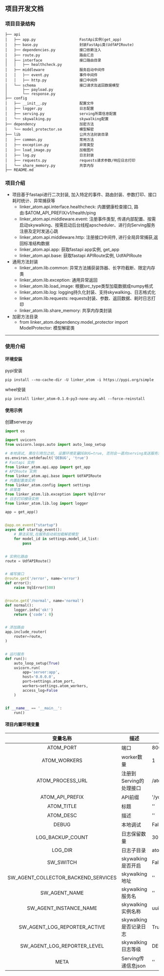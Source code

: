 ## 项目开发文档

### 项目目录结构

```
├── api
│   ├── app.py                    FastApi实例(get_app)
│   ├── base.py                   封装FastApi类(UdfAPIRoute)
│   ├── dependencies.py           接口依赖注入
│   ├── route.py                  路由汇总
│   ├── interface                 接口路由目录
│   │   ├── healthcheck.py
│   ├── middleware                服务启动中间件
│   │   ├── event.py              事件中间件
│   │   ├── http.py               接口中间件
│   └── schema                    接口请求及返回数据模型
│       ├── payload.py
│       └── response.py
├── config                        
│   ├── __init__.py               配置文件
│   ├── logger.py                 日志配置
│   ├── serving.py                serving所需信息配置
│   └── skywalking.py             skywalking配置
├── dependency                    加密方法
│   └── model_protector.so        模型解密
├── lib                           公共方法封装目录
│   ├── common.py                 常用方法
│   ├── exception.py              异常类型
│   ├── load_image.py             加载图片
│   ├── log.py                    日志封装
│   ├── requests.py               requests请求参数/响应日志打印
│   └── share_memory.py           共享内存
├── README.md
```

### 项目介绍

- 项目基于fastapi进行二次封装, 加入特定的事件、路由封装、参数打印、接口耗时统计、异常捕获等
    - linker_atom.api.interface.healthcheck: 内置健康检查接口, 路由:$ATOM_API_PREFIX/v1/health/ping
    - linker_atom.api.middleware.event: 注册事件类型, 传递内部配置、按需启动skywalking、按需启动后台线程apscheduler、进行向Serving服务注册及定时发送心跳
    - linker_atom.api.middleware.http: 注册接口中间件, 进行全局异常捕获,返回标准结构数据
    - linker_atom.api.app: 获取fastapi app实例, get_app
    - linker_atom.api.base: 获取fastapi APIRoute实例, UdfAPIRoute
- 通用方法封装
    - linker_atom.lib.common: 异常方法捕获装饰器、长字符截断、限定内存类
    - linker_atom.lib.exception: 通用异常返回
    - linker_atom.lib.load_image: 根据src_type类型加载数据成numpy格式
    - linker_atom.lib.log: logging持久化封装、支持skywalking、日志格式化
    - linker_atom.lib.requests: requests封装、参数、返回数据、耗时日志打印
    - linker_atom.lib.share_memory: 共享内存类封装
- 加密方法目录
    - from linker_atom.dependency.model_protector import ModelProtector: 模型解密类

---

### 使用介绍

#### 环境安装

pypi安装

```shell
pip install --no-cache-dir -U linker_atom -i https://pypi.org/simple 
```

wheel安装

```shell
pip install linker_atom-0.1.0-py3-none-any.whl --force-reinstall
```

#### 使用示例

创建server.py

```python
import os

import uvicorn
from uvicorn.loops.auto import auto_loop_setup

# 本地调试, 需在引用包之前, 设置环境变量DEBUG=true, 否则会一直向serving发送服务注册信息
os.environ.setdefault('DEBUG', 'true')
# Fastapi 实例
from linker_atom.api.app import get_app
# APIRoute 实例
from linker_atom.api.base import UdfAPIRoute
# 内置配置类实例
from linker_atom.config import settings
# 异常类
from linker_atom.lib.exception import VqlError
# 日志打印模块实例
from linker_atom.lib.log import logger

app = get_app()


@app.on_event("startup")
async def startup_event():
    # 算法实现,在服务启动前加载解密模型
    for model_id in settings.model_id_list:
        pass


# 实例化路由
route = UdfAPIRoute()


# 编写接口
@route.get('/error', name='error')
def error():
    raise VqlError(500)


@route.get('/normal', name='normal')
def normal():
    logger.info('ok!')
    return {'code': 0}


# 添加路由
app.include_router(
    router=route,
)


# 运行服务
def run():
    auto_loop_setup(True)
    uvicorn.run(
        app='server:app',
        host='0.0.0.0',
        port=settings.atom_port,
        workers=settings.atom_workers,
        access_log=False
    )


if __name__ == '__main__':
    run()

```

#### 项目内置环境变量

|                变量名称                 | 描述               | 默认值           |     |
|:-----------------------------------:|------------------|---------------|-----|
|              ATOM_PORT              | 端口               | 8000          |     |
|            ATOM_WORKERS             | worker数量         | 1             |     |
|          ATOM_PROCESS_URL           | 注册到Serving的处理接口  | /atom/process |     |
|           ATOM_API_PREFIX           | API前缀            | '/yolo'       |     |
|             ATOM_TITLE              | 标题               | ''            |     |
|              ATOM_DESC              | 描述               | ''            |     |
|                DEBUG                | 本地调试             | False         |     |
|          LOG_BACKUP_COUNT           | 日志保留数量           | 30            |     |
|               LOG_DIR               | 日志子目录            | atom          |     |
|              SW_SWITCH              | skywalking是否开启   | False         |     |
| SW_AGENT_COLLECTOR_BACKEND_SERVICES | skywalking地址     | ''            |     |
|            SW_AGENT_NAME            | skywalking服务名    | ''            |     |
|       SW_AGENT_INSTANCE_NAME        | skywalking实例名称   | uuid          |     |
|    SW_AGENT_LOG_REPORTER_ACTIVE     | skywalking是否记录日志 | True          |     |
|     SW_AGENT_LOG_REPORTER_LEVEL     | skywalking日志等级   | DEBUG         |     |
|                META                 | Serving传递信息json  | ''            |     |
